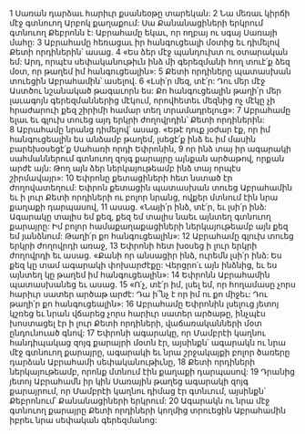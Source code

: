 1 Սառան դարձաւ հարիւր քսանեօթը տարեկան: 2 Նա մեռաւ կիրճի մէջ գտնուող Արբոկ քաղաքում: Սա Քանանացիների երկրում գտնուող Քեբրոնն է: Աբրահամը եկաւ, որ ողբայ ու սգայ Սառայի մահը: 3 Աբրահամը հեռացաւ իր հանգուցեալի մօտից եւ դիմելով Քետի որդիներին՝ ասաց. 4 «Ես ձեր մէջ պանդուխտ ու օտարական եմ: Արդ, որպէս սեփականութիւն ինձ մի գերեզմանի հող տուէ՛ք ձեզ մօտ, որ թաղեմ իմ հանգուցեալին»: 5 Քետի որդիները պատասխան տուեցին Աբրահամին՝ ասելով. 6 «Լսի՛ր մեզ, տէ՛ր: Դու մեր մէջ Աստծու նշանակած թագաւորն ես: Քո հանգուցեալին թաղի՛ր մեր լաւագոյն գերեզմաններից մէկում, որովհետեւ մեզնից ոչ մէկը չի հրաժարուի քեզ շիրիմի համար տեղ տրամադրելուց»: 7 Աբրահամը ելաւ եւ գլուխ տուեց այդ երկրի ժողովրդին՝ Քետի որդիներին: 8 Աբրահամը նրանց դիմելով՝ ասաց. «Եթէ դուք յօժար էք, որ իմ հանգուցեալին ես անձամբ թաղեմ, լսեցէ՛ք ինձ եւ իմ մասին բարեխօսեցէ՛ք Սահառի որդի Եփրոնին, 9 որ ինձ տայ իր ագարակի սահմաններում գտնուող զոյգ քարայրը այնքան արծաթով, որքան արժէ այն: Թող այն ձեր ներկայութեամբ ինձ տայ որպէս շիրմավայր»: 10 Եփրոնը քետացիների հետ նստած էր ժողովատեղում: Եփրոն քետացին պատասխան տուեց Աբրահամին եւ ի լուր Քետի որդիների ու բոլոր նրանց, ովքեր մտնում էին նրա քաղաքի դարպասով, 11 ասաց. «Նայի՛ր ինձ, տէ՛ր, եւ լսի՛ր ինձ: Ագարակը տալիս եմ քեզ, քեզ եմ տալիս նաեւ այնտեղ գտնուող քարայրը: Իմ բոլոր համաքաղաքացիների ներկայութեամբ այն քեզ եմ յանձնում: Թաղի՛ր քո հանգուցեալին»: 12 Աբրահամը գլուխ տուեց երկրի ժողովրդի առաջ, 13 Եփրոնի հետ խօսեց ի լուր երկրի ժողովրդի եւ ասաց. «Քանի որ անսացիր ինձ, ուրեմն լսի՛ր ինձ: Ես քեզ կը տամ ագարակի փոխարժէքը: Վերցրո՛ւ այն ինձնից, եւ ես այնտեղ կը թաղեմ իմ հանգուցեալին»: 14 Եփրոնն Աբրահամին պատասխանեց եւ ասաց. 15 «Ո՛չ, տէ՛ր իմ, լսել եմ, որ հողամասը չորս հարիւր սատեր արծաթ արժէ: Դա ի՞նչ է որ իմ ու քո միջեւ: Դու թաղի՛ր քո հանգուցեալին»: 16 Աբրահամը Եփրոնին լսելուց յետոյ կշռեց եւ նրան վճարեց չորս հարիւր սատեր արծաթը, ինչպէս խոստացել էր ի լուր Քետի որդիների, վաճառականների մօտ ընդունուած գնով: 17 Եփրոնի ագարակը, որ Մամբրէի կաղնու հանդիպակաց զոյգ քարայրի մօտն էր, այսինքն՝ ագարակն ու նրա մէջ գտնուող քարայրը, ագարակի եւ նրա շրջակայքի բոլոր ծառերը դարձան Աբրահամի սեփականութիւնը, 18 Քետի որդիների ներկայութեամբ, որոնք մտնում էին քաղաքի դարպասով: 19 Դրանից յետոյ Աբրահամն իր կին Սառային թաղեց ագարակի զոյգ քարայրում, որ Մամբրէի կաղնու դիմաց էր գտնւում, այսինքն՝ Քեբրոնում՝ Քանանացիների երկրում: 20 Ագարակն ու նրա մէջ գտնուող քարայրը Քետի որդիների կողմից տրուեցին Աբրահամին իբրեւ նրա սեփական գերեզմանոց:
